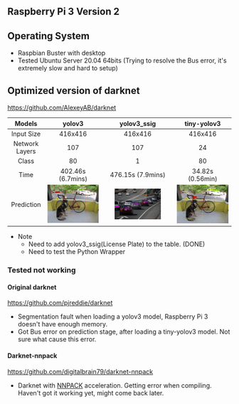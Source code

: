 ## Raspberry Pi 3 Version 2

## Operating System
- Raspbian Buster with desktop
- Tested Ubuntu Server 20.04 64bits (Trying to resolve the Bus error, it's extremely slow and hard to setup)

## Optimized version of darknet
https://github.com/AlexeyAB/darknet

| Models | yolov3 | yolov3_ssig | tiny-yolov3 |
|:------:|:------:|:------:| :------: |
| Input Size | 416x416 | 416x416 | 416x416 |
| Network Layers | 107 | 107 | 24 |
| Class | 80 | 1 | 80 |
| Time | 402.46s (6.7mins) | 476.15s (7.9mins) | 34.82s (0.56min) |
| Prediction | <img src="images/yolov3_pred.jpg"> | <img src="images/ssig_pred.jpg" width="70%"> | <img src="images/tiny_yolov3_pred.jpg"> |

- Note
  - Need to add yolov3_ssig(License Plate) to the table. (DONE)
  - Need to test the Python Wrapper


### Tested not working
#### Original darknet
https://github.com/pjreddie/darknet

- Segmentation fault when loading a yolov3 model, Raspberry Pi 3 doesn't have enough memory.
- Got Bus error on prediction stage, after loading a tiny-yolov3 model. Not sure what cause this error.

#### Darknet-nnpack
https://github.com/digitalbrain79/darknet-nnpack

- Darknet with [NNPACK](https://github.com/Maratyszcza/NNPACK) acceleration. Getting error when compiling. Haven't got it working yet, might come back later.
